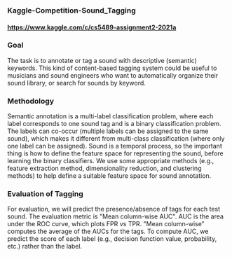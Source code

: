 ### Kaggle-Competition-Sound_Tagging
#### https://www.kaggle.com/c/cs5489-assignment2-2021a

### Goal
The task is to annotate or tag a sound with descriptive (semantic) keywords. This kind of content-based tagging system could be useful to musicians and sound engineers who want to automatically organize their sound library, or search for sounds by keyword.

### Methodology
Semantic annotation is a multi-label classification problem, where each label corresponds to one sound tag and is a binary classification problem. The labels can co-occur (multiple labels can be assigned to the same sound), which makes it different from multi-class classification (where only one label can be assigned). Sound is a temporal process, so the important thing is how to define the feature space for representing the sound, before learning the binary classifiers. We use some appropriate methods (e.g., feature extraction method, dimensionality reduction, and clustering methods) to help define a suitable feature space for sound annotation.

### Evaluation of Tagging
For evaluation, we will predict the presence/absence of tags for each test sound. The evaluation metric is "Mean column-wise AUC". AUC is the area under the ROC curve, which plots FPR vs TPR. "Mean column-wise" computes the average of the AUCs for the tags. To compute AUC, we predict the score of each label (e.g., decision function value, probability, etc.) rather than the label.
